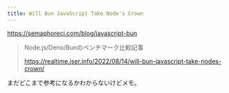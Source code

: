 ```yaml
---
title: Will Bun JavaScript Take Node's Crown
---
```


https://semaphoreci.com/blog/javascript-bun

> Node.js/Deno/Bunのベンチマーク比較記事
> 
> https://realtime.jser.info/2022/08/14/will-bun-javascript-take-nodes-crown/

まだどこまで参考になるかわからないけどメモ。
